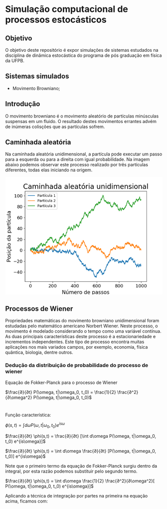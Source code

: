 # Simulação computacional de processos estocásticos

## Objetivo

O objetivo deste repositório é expor simulações de sistemas estudados na disciplina de dinâmica estocástica do programa de pós graduação em física da UFPB.

## Sistemas simulados
- Movimento Browniano;

## Introdução
O movimento browniano é o movimento aleatório de partículas minúsculas suspensas em um fluido. O resultado destes movimentos errantes advém de inúmeras colisções que as partículas sofrem.

## Caminhada aleatória

Na caminhada aleatória unidimensional, a partícula pode executar um passo para a esquerda ou para a direita com igual probabilidade. Na imagem abaixo podemos observar este processo realizado por três partículas diferentes, todas elas iniciando na origem.

![Logo do Markdown](img/Caminhada_aleatoria.png)

## Processos de Wiener

Propriedades matemáticas do movimento browniano unidimensional foram estudadas pelo matemático americano Norbert Wiener. Neste processo, o movimento é modelado considerando o tempo como uma variável contínua. As duas principais características deste processo é a estacionariedade e incrementos independentes. Este tipo de processo encontra muitas aplicações nos mais variados campos, por exemplo, economia, física quântica, biologia, dentre outros.

### Dedução da distribuição de probabilidade do processo de wiener

Equação de Fokker-Planck para o processo de Wiener

$\frac{∂}{∂t} P(\omega, t|\omega_0, t_0) = \frac{1}{2} \frac{∂^2}{∂\omega^2} P(\omega, t|\omega_0, t_0)$  

#

Função característica:

$\phi(s,t) = \int d\omega P(\omega, t|\omega_0, t_0) e^{is\omega}$ 

$\frac{∂}{∂t} \phi(s,t) = \frac{∂}{∂t} [\int d\omega P(\omega, t|\omega_0, t_0) e^{is\omega}]$

$\frac{∂}{∂t} \phi(s,t) = \int d\omega \frac{∂}{∂t} [P(\omega, t|\omega_0, t_0)] e^{is\omega}$

Note que o primeiro termo da equação de Fokker-Planck surgiu dentro da integral, por esta razão podemos substituir pelo segundo termo.

$\frac{∂}{∂t} \phi(s,t) = \int d\omega \frac{1}{2} \frac{∂^2}{∂\omega^2}[ P(\omega, t|\omega_0, t_0) e^{is\omega}]$

Aplicando a técnica de integração por partes na primeira na equação acima, ficamos com:

